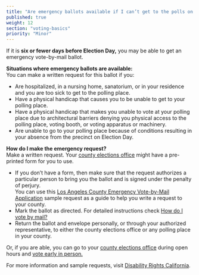 ```yaml
---
title: "Are emergency ballots available if I can’t get to the polls on Election Day?"
published: true
weight: 12
section: "voting-basics"
priority: "Minor"
---
```

If it is **six or fewer days before Election Day,** you may be able to get an emergency vote-by-mail ballot.  

**Situations where emergency ballots are available:**  
You can make a written request for this ballot if you:  
- Are hospitalized, in a nursing home, sanatorium, or in your residence and you are too sick to get to the polling place.
- Have a physical handicap that causes you to be unable to get to your polling place.
- Have a physical handicap that makes you unable to vote at your polling place due to architectural barriers denying you physical access to the polling place, voting booth, or voting apparatus or machinery.
- Are unable to go to your polling place because of conditions resulting in your absence from the precinct on Election Day.

**How do I make the emergency request?**  
Make a written request. Your [county elections office](#section-election-office-contact) might have a pre-printed form for you to use.  
- If you don’t have a form, then make sure that the request authorizes a particular person to bring you the ballot and is signed under the penalty of perjury.  
	You can use this [Los Angeles County Emergency Vote-by-Mail Application](https://www.lavote.net/documents/emergency-vote-by-mail-application.pdf) sample request as a guide to help you write a request to your county.
- Mark the ballot as directed. For detailed instructions check [How do I vote by mail?](#menu-item-¿cómo-voto-por-correo)  
- Return the ballot and envelope personally, or through your authorized representative, to either the county elections office or any polling place in your county.  

Or, if you are able, you can go to your [county elections office](#section-election-office-contact) during open hours and [vote early in person.](#menu-item-vote-anticipadamente-en-persona)  

For more information and sample requests, visit [Disability Rights California](http://www.disabilityrightsca.org/OPR/Empowerment/HospVoter.htm).
